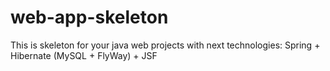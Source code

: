 web-app-skeleton
================

This is skeleton for your java web projects with next technologies: Spring + Hibernate (MySQL + FlyWay) + JSF
